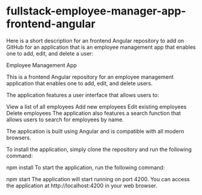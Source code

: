 # fullstack-employee-manager-app-frontend-angular

Here is a short description for an frontend Angular repository to add on GitHub for an application that is an employee management app that enables one to add, edit, and delete a user:

Employee Management App

This is a frontend Angular repository for an employee management application that enables one to add, edit, and delete users.

The application features a user interface that allows users to:

View a list of all employees
Add new employees
Edit existing employees
Delete employees
The application also features a search function that allows users to search for employees by name.

The application is built using Angular and is compatible with all modern browsers.

To install the application, simply clone the repository and run the following command:

npm install
To start the application, run the following command:

npm start
The application will start running on port 4200. You can access the application at http://localhost:4200 in your web browser.
